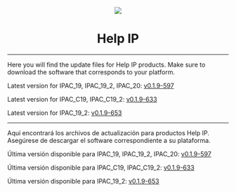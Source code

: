 <p align="center">
  <img src="https://surix.net/images/logo-scrolled.png" />
</p>

# <h1 align="center">Help IP</h1>

---

Here you will find the update files for Help IP products. Make sure to download the software that corresponds to your platform.

Latest version for IPAC_19, IPAC_19_2, IPAC_20: [v0.1.9-597](https://github.com/surixArg/help_ip/tree/main/HELP_IP/v0.1.9-597)

Latest version for IPAC_C19, IPAC_C19_2: [v0.1.9-633](https://github.com/surixArg/help_ip/tree/main/HELP_IP/v0.1.9-633)

Latest version for IPAC_19_2: [v0.1.9-653](https://github.com/surixArg/help_ip/tree/main/HELP_IP/v0.1.9-653)

---

Aquí encontrará los archivos de actualización para productos Help IP. Asegúrese de descargar el software correspondiente a su plataforma.

Última versión disponible para IPAC_19, IPAC_19_2, IPAC_20: [v0.1.9-597](https://github.com/surixArg/help_ip/tree/main/HELP_IP/v0.1.9-597)

Última versión disponible para IPAC_C19, IPAC_C19_2: [v0.1.9-633](https://github.com/surixArg/help_ip/tree/main/HELP_IP/v0.1.9-633)

Última versión disponible para IPAC_19_2: [v0.1.9-653](https://github.com/surixArg/help_ip/tree/main/HELP_IP/v0.1.9-653)

